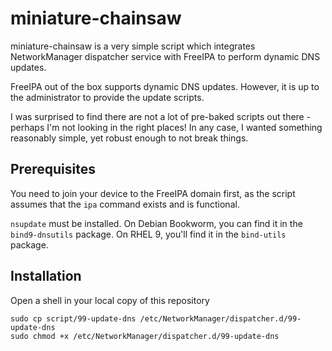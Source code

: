 # miniature-chainsaw
miniature-chainsaw is a very simple script which integrates NetworkManager
dispatcher service with FreeIPA to perform dynamic DNS updates.

FreeIPA out of the box supports dynamic DNS updates. However, it is up
to the administrator to provide the update scripts.

I was surprised to find there are not a lot of pre-baked scripts out
there - perhaps I'm not looking in the right places! In any case, I
wanted something reasonably simple, yet robust enough to not break
things.

## Prerequisites
You need to join your device to the FreeIPA domain first, as the script
assumes that the `ipa` command exists and is functional.

`nsupdate` must be installed. On Debian Bookworm, you can find it in the
`bind9-dnsutils` package. On RHEL 9, you'll find it in the `bind-utils` package.

## Installation
Open a shell in your local copy of this repository
```shell
sudo cp script/99-update-dns /etc/NetworkManager/dispatcher.d/99-update-dns
sudo chmod +x /etc/NetworkManager/dispatcher.d/99-update-dns
```
